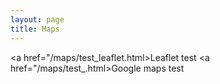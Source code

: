 ```yaml
---
layout: page
title: Maps
---
```


<a href="/maps/test_leaflet.html>Leaflet test</a>
<a href="/maps/test_.html>Google maps test</a>
